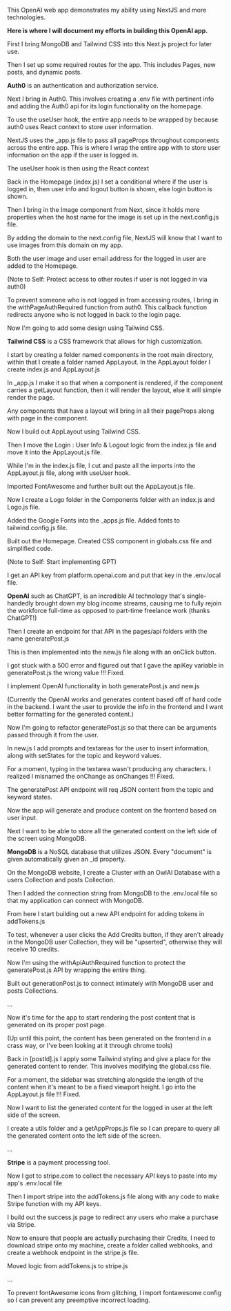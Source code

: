 This OpenAI web app demonstrates my ability using NextJS and more technologies.

**Here is where I will document my efforts in building this OpenAI app.**

First I bring MongoDB and Tailwind CSS into this Next.js project for later use.

Then I set up some required routes for the app. This includes Pages, new posts, and dynamic posts.

**Auth0** is an authentication and authorization service.

Next I bring in Auth0. This involves creating a .env file with pertinent info and adding the Auth0 api for its login functionality on the homepage.

To use the useUser hook, the entire app needs to be wrapped by <UserProvider> because auth0 uses React context to store user information.

NextJS uses the \_app.js file to pass all pageProps throughout components across the entire app. This is where I wrap the entire app <Component> with <UserProvider> to store user information on the app if the user is logged in.

The useUser hook is then using the React context <UserProvider>

Back in the Homepage (index.js) I set a conditional where if the user is logged in, then user info and logout button is shown, else login button is shown.

Then I bring in the Image component from Next, since it holds more properties when the host name for the image is set up in the next.config.js file.

By adding the domain to the next.config file, NextJS will know that I want to use images from this domain on my app.

Both the user image and user email address for the logged in user are added to the Homepage.

(Note to Self: Protect access to other routes if user is not logged in via auth0)

To prevent someone who is not logged in from accessing routes, I bring in the withPageAuthRequired function from auth0. This callback function redirects anyone who is not logged in back to the login page.

Now I'm going to add some design using Tailwind CSS.

**Tailwind CSS** is a CSS framework that allows for high customization.

I start by creating a folder named components in the root main directory, within that I create a folder named AppLayout. In the AppLayout folder I create index.js and AppLayout.js

In \_app.js I make it so that when a component is rendered, if the component carries a getLayout function, then it will render the layout, else it will simple render the page.

Any components that have a layout will bring in all their pageProps along with page in the component.

Now I build out AppLayout using Tailwind CSS.

Then I move the Login : User Info & Logout logic from the index.js file and move it into the AppLayout.js file.

While I'm in the index.js file, I cut and paste all the imports into the AppLayout.js file, along with useUser hook.

Imported FontAwesome and further built out the AppLayout.js file.

Now I create a Logo folder in the Components folder with an index.js and Logo.js file.

Added the Google Fonts into the \_apps.js file. Added fonts to tailwind.config.js file.

Built out the Homepage. Created CSS component in globals.css file and simplified code.

(Note to Self: Start implementing GPT)

I get an API key from platform.openai.com and put that key in the .env.local file.

**OpenAI** such as ChatGPT, is an incredible AI technology that's single-handedly brought down my blog income streams, causing me to fully rejoin the workforce full-time as opposed to part-time freelance work (thanks ChatGPT!)

Then I create an endpoint for that API in the pages/api folders with the name generatePost.js

This is then implemented into the new.js file along with an onClick button.

I got stuck with a 500 error and figured out that I gave the apiKey variable in generatePost.js the wrong value !!! Fixed.

I implement OpenAI functionality in both generatePost.js and new.js

(Currently the OpenAI works and generates content based off of hard code in the backend. I want the user to provide the info in the frontend and I want better formatting for the generated content.)

Now I'm going to refactor generatePost.js so that there can be arguments passed through it from the user.

In new.js I add prompts and textareas for the user to insert information, along with setStates for the topic and keyword values.

For a moment, typing in the textarea wasn't producing any characters. I realized I misnamed the onChange as onChanges !!! Fixed.

The generatePost API endpoint will req JSON content from the topic and keyword states.

Now the app will generate and produce content on the frontend based on user input.

Next I want to be able to store all the generated content on the left side of the screen using MongoDB.

**MongoDB** is a NoSQL database that utilizes JSON. Every "document" is given automatically given an \_id property.

On the MongoDB website, I create a Cluster with an OwlAI Database with a users Collection and posts Collection.

Then I added the connection string from MongoDB to the .env.local file so that my application can connect with MongoDB.

From here I start building out a new API endpoint for adding tokens in addTokens.js

To test, whenever a user clicks the Add Credits button, if they aren't already in the MongoDB user Collection, they will be "upserted", otherwise they will receive 10 credits.

Now I'm using the withApiAuthRequired function to protect the generatePost.js API by wrapping the entire thing.

Built out generationPost.js to connect intimately with MongoDB user and posts Collections.

...

Now it's time for the app to start rendering the post content that is generated on its proper post page.

(Up until this point, the content has been generated on the frontend in a crass way, or I've been looking at it through chrome tools)

Back in [postId].js I apply some Tailwind styling and give a place for the generated content to render. This involves modifying the global.css file.

For a moment, the sidebar was stretching alongside the length of the content when it's meant to be a fixed viewport height. I go into the AppLayout.js file !!! Fixed.

Now I want to list the generated content for the logged in user at the left side of the screen.

I create a utils folder and a getAppProps.js file so I can prepare to query all the generated content onto the left side of the screen.

...

**Stripe** is a payment processing tool.

Now I got to stripe.com to collect the necessary API keys to paste into my app's .env.local file

Then I import stripe into the addTokens.js file along with any code to make Stripe function with my API keys.

I build out the success.js page to redirect any users who make a purchase via Stripe.

Now to ensure that people are actually purchasing their Credits, I need to download stripe onto my machine, create a folder called webhooks, and create a webhook endpoint in the stripe.js file.

Moved logic from addTokens.js to stripe.js

...

To prevent fontAwesome icons from glitching, I import fontawesome config so I can prevent any preemptive incorrect loading.
